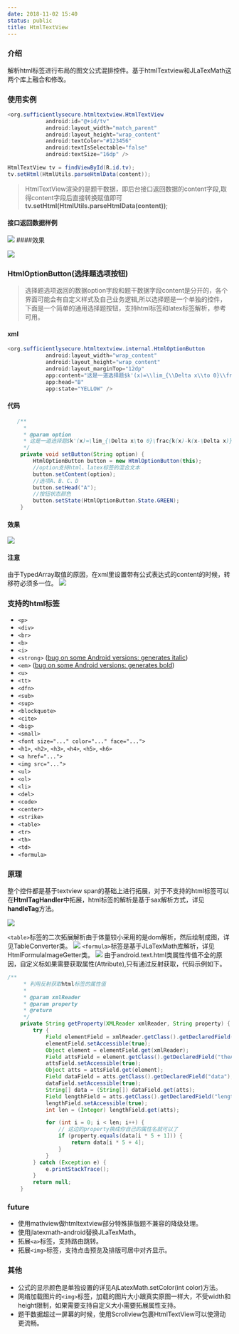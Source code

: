 ```yaml
---
date: 2018-11-02 15:40
status: public
title: HtmlTextView
---
```


### 介绍
解析html标签进行布局的图文公式混排控件。基于htmlTextview和JLaTexMath这两个库上融合和修改。
### 使用实例
```java
<org.sufficientlysecure.htmltextview.HtmlTextView
            android:id="@+id/tv"
            android:layout_width="match_parent"
            android:layout_height="wrap_content"
            android:textColor="#123456"
            android:textIsSelectable="false"
            android:textSize="16dp" />
            
HtmlTextView tv = findViewById(R.id.tv);
tv.setHtml(HtmlUtils.parseHtmlData(content));
```
> HtmlTextView渲染的是题干数据，即后台接口返回数据的content字段,取得content字段后直接转换赋值即可**tv.setHtml(HtmlUtils.parseHtmlData(content))**;

#### 接口返回数据样例
![](~/10-16-11.jpg)
####效果

![](~/10-17-36.jpg)





### HtmlOptionButton(选择题选项按钮)
> 选择题选项返回的数据option字段和题干数据字段content是分开的，各个界面可能会有自定义样式及自己业务逻辑,所以选择题是一个单独的控件，下面是一个简单的通用选择题按钮，支持html标签和latex标签解析，参考可用。

#### xml
```java
<org.sufficientlysecure.htmltextview.internal.HtmlOptionButton
            android:layout_width="wrap_content"
            android:layout_height="wrap_content"
            android:layout_marginTop="12dp"
            app:content="这是一道选择题$k'(x)=\\lim_{\\Delta x\\to 0}\\frac{k(x)-k(x-\\Delta x)}{\\Delta x}$"
            app:head="B"
            app:state="YELLOW" />
```
#### 代码
```java
   /**
     * 
     * @param option
     * 这是一道选择题$k'(x)=\lim_{\Delta x\to 0}\frac{k(x)-k(x-\Delta x)}{\Delta x}$
     */
    private void setButton(String option) {
        HtmlOptionButton button = new HtmlOptionButton(this);
        //option支持html、latex标签的混合文本
        button.setContent(option);
        //选项A、B、C、D
        button.setHead("A");
        //按钮状态颜色
        button.setState(HtmlOptionButton.State.GREEN);
    }
```
#### 效果
![](~/10-54-46.jpg)
#### 注意
由于TypedArray取值的原因，在xml里设置带有公式表达式的content的时候，转移符必须多一位。
![](~/11-05-50.jpg)

### 支持的html标签
* ``<p>``
* ``<div>`` 
* ``<br>``
* ``<b>``
* ``<i>``
* ``<strong>`` ([bug on some Android versions: generates italic](https://code.google.com/p/android/issues/detail?id=3473))
* ``<em>`` ([bug on some Android versions: generates bold](https://code.google.com/p/android/issues/detail?id=3473))
* ``<u>``
* ``<tt>``
* ``<dfn>``
* ``<sub>``
* ``<sup>``
* ``<blockquote>``
* ``<cite>``
* ``<big>``
* ``<small>``
* ``<font size="..." color="..." face="...">``
* ``<h1>``, ``<h2>``, ``<h3>``, ``<h4>``, ``<h5>``, ``<h6>``
* ``<a href="...">``
* ``<img src="...">``
* ``<ul>``
* ``<ol>``
* ``<li>``
* ``<del>``
* ``<code>``
* ``<center>``
* ``<strike>``
* ``<table>``
* ``<tr>``
* ``<th>``
* ``<td>``
* ``<formula>``

### 原理
整个控件都是基于textview span的基础上进行拓展，对于不支持的html标签可以在**HtmlTagHandler**中拓展，html标签的解析是基于sax解析方式，详见**handleTag**方法。

![](~/11-29-07.jpg)

``<table>``标签的二次拓展解析由于体量较小采用的是dom解析，然后绘制成图，详见TableConverter类。
![](~/11-31-43.jpg)
``<formula>``标签是基于JLaTexMath库解析，详见HtmlFormulaImageGetter类。
![](~/11-33-37.jpg)
由于android.text.html类属性传值不全的原因，自定义标如果需要获取属性(Attribute),只有通过反射获取，代码示例如下。
```java
/**
     * 利用反射获取html标签的属性值
     *
     * @param xmlReader
     * @param property
     * @return
     */
    private String getProperty(XMLReader xmlReader, String property) {
        try {
            Field elementField = xmlReader.getClass().getDeclaredField("theNewElement");
            elementField.setAccessible(true);
            Object element = elementField.get(xmlReader);
            Field attsField = element.getClass().getDeclaredField("theAtts");
            attsField.setAccessible(true);
            Object atts = attsField.get(element);
            Field dataField = atts.getClass().getDeclaredField("data");
            dataField.setAccessible(true);
            String[] data = (String[]) dataField.get(atts);
            Field lengthField = atts.getClass().getDeclaredField("length");
            lengthField.setAccessible(true);
            int len = (Integer) lengthField.get(atts);

            for (int i = 0; i < len; i++) {
                // 这边的property换成你自己的属性名就可以了
                if (property.equals(data[i * 5 + 1])) {
                    return data[i * 5 + 4];
                }
            }
        } catch (Exception e) {
            e.printStackTrace();
        }
        return null;
    }

```
### future
- 使用mathview做htmltextview部分特殊排版题不兼容的降级处理。
- 使用jlatexmath-android替换JLaTexMath。
- 拓展``<a>``标签，支持路由跳转。
- 拓展``<img>``标签，支持点击预览及排版可居中对齐显示。

### 其他
- 公式的显示颜色是单独设置的详见AjLatexMath.setColor(int color)方法。
- 网络加载图片的``<img>``标签，加载的图片大小跟真实原图一样大，不受width和height限制，如果需要支持自定义大小需要拓展属性支持。
- 题干数据超过一屏幕的时候，使用Scrollview包裹HtmlTextView可以使滑动更流畅。


